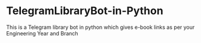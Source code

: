 # TelegramLibraryBot-in-Python
This is a Telegram library bot in python which gives e-book links as per your Engineering Year and Branch
